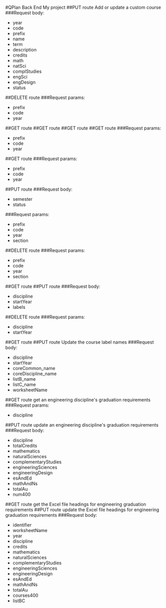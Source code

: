 #QPlan Back End
My project
##PUT route
Add or update a custom course
###Request body:
* year
* code
* prefix
* name
* term
* description
* credits
* math
* natSci
* complStudies
* engSci
* engDesign
* status

##DELETE route
###Request params:
* prefix
* code
* year

##GET route
##GET route
##GET route
##GET route
###Request params:
* prefix
* code
* year

##GET route
###Request params:
* prefix
* code
* year

##PUT route
###Request body:
* semester
* status

###Request params:
* prefix
* code
* year
* section

##DELETE route
###Request params:
* prefix
* code
* year
* section

##GET route
##PUT route
###Request body:
* discipline
* startYear
* labels

##DELETE route
###Request params:
* discipline
* startYear

##GET route
##PUT route
Update the course label names
###Request body:
* discipline
* startYear
* coreCommon_name
* coreDiscipline_name
* listB_name
* listC_name
* worksheetName

##GET route
get an engineering discipline's graduation requirements
###Request params:
* discipline

##PUT route
update an engineering discipline's graduation requirements
###Request body:
* discipline
* totalCredits
* mathematics
* naturalSciences
* complementaryStudies
* engineeringSciences
* engineeringDesign
* esAndEd
* mathAndNs
* totalAu
* num400

##GET route
get the Excel file headings for engineering graduation requirements
##PUT route
update the Excel file headings for engineering graduation requirements
###Request body:
* identifier
* worksheetName
* year
* discipline
* credits
* mathematics
* naturalSciences
* complementaryStudies
* engineeringSciences
* engineeringDesign
* esAndEd
* mathAndNs
* totalAu
* courses400
* listBC

